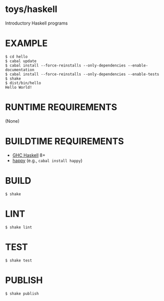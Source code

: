 # toys/haskell

Introductory Haskell programs

# EXAMPLE

```console
$ cd hello
$ cabal update
$ cabal install --force-reinstalls --only-dependencies --enable-documentation
$ cabal install --force-reinstalls --only-dependencies --enable-tests
$ shake
$ dist/bin/hello
Hello World!
```

# RUNTIME REQUIREMENTS

(None)

# BUILDTIME REQUIREMENTS

* [GHC Haskell](http://www.haskell.org/) 8+
* [happy](https://hackage.haskell.org/package/happy) (e.g., `cabal install happy`)

# BUILD

```console
$ shake
```

# LINT

```console
$ shake lint
```

# TEST

```console
$ shake test
```

# PUBLISH

```console
$ shake publish
```
